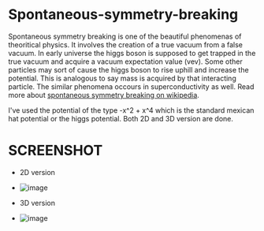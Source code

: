 # Spontaneous-symmetry-breaking
Spontaneous symmetry breaking is one of the beautiful phenomenas of theoritical physics. It involves the creation of a true vacuum from a false vacuum. In early universe the higgs boson is supposed to get trapped in the true vacuum and acquire a vacuum expectation value (vev). Some other particles may sort of cause the higgs boson to rise uphill and increase the potential. This is analogous to say mass is acquired by that interacting particle. The similar phenomena occours in superconductivity as well. Read more about [spontaneous symmetry breaking on wikipedia](https://en.wikipedia.org/wiki/Spontaneous_symmetry_breaking).

I've used the potential of the type -x^2 + x^4 which is the standard mexican hat potential or the higgs potential. Both 2D and 3D version are done.

# SCREENSHOT
  - 2D version 
  - ![image](http://i.imgur.com/VKF6RbD.png)
   
  - 3D version
  - ![image](http://i.imgur.com/U4L146N.png)
